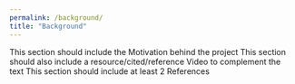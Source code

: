 ```yaml
---
permalink: /background/
title: "Background"
---
```


This section should include the Motivation behind the project
This section should also include a resource/cited/reference Video to complement the text
This section should include at least 2 References
